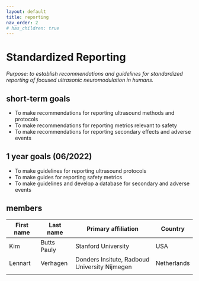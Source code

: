 ```yaml
---
layout: default
title: reporting
nav_order: 2
# has_children: true
---
```

# Standardized Reporting
*Purpose: to establish recommendations and guidelines for standardized reporting of focused ultrasonic neuromodulation in humans.* 

## short-term goals 
- To make recommendations for reporting ultrasound methods and protocols 
- To make recommendations for reporting metrics relevant to safety 
- To make recommendations for reporting secondary effects and adverse events 

## 1 year goals (06/2022) 
- To make guidelines for reporting ultrasound protocols 
- To make guides for reporting safety metrics 
- To make guidelines and develop a database for secondary and adverse events 

## members 

| First name | Last name   | Primary affiliation                           | Country     |
|------------|-------------|-----------------------------------------------|-------------|
| Kim        | Butts Pauly | Stanford University                           | USA         |
| Lennart    | Verhagen    | Donders Insitute, Radboud University Nijmegen | Netherlands |
|            |             |                                               |             |
